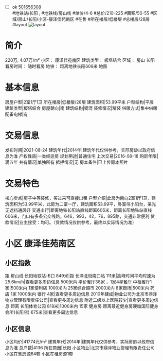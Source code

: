 - [ ] ok [501656308](https://bj.5i5j.com/ershoufang/501656308.html)  
 #地铁站/长阳 ,  #地铁线/房山线
#单价/4-6 #总价/210-225 #面积/50-55   #区域/房山/长阳/小区-康泽佳苑南区 #在售 #所在楼层/低楼层 #总楼层/28层 #layout 
![layout](http://image2a.5i5j.com/scm/HOUSE_CUSTOMER/476ec490991b41b69de7e3883c9b32ec.jpg_P5.jpg) 
# 简介 
 220万,  4.07万/m² 
小区： 康泽佳苑南区
建筑类型： 板塔结合
区域： 房山 长阳
看房时间： 随时看房
地铁： 距离地铁长阳606米 地图
# 基本信息 
 房屋户型|2室1厅1卫
所在楼层|低楼层/28层
建筑面积|53.99平米
户型结构|平层
建筑类型|板塔结合
房屋朝向|南
建筑结构|钢混
装修情况|精装
供暖方式|集中供暖
配备电梯|有
# 交易信息 
 发布时间|2021-08-24
建筑年代|2014年|建筑年代仅供参考，实际房龄以政府信息为准
产权性质|一类经适房
规划用途|普通住宅
上次交易|2016-08-18
购房年限|满五年
共有情况|单独所有
抵押情况|无
房本备件|已上传房本照片
# 交易特色 
 核心卖点|房子中等装修，买过来可直接出租
户型介绍|此房为南向2室1厅1卫，建筑面积为53.99平米，此房为二室一厅，建筑面积53.99平，卧室带小阳台，采光无遮挡通风好
交通出行|距离地铁长阳站直线距离606米，距离长阳地铁站直线606米，门口有多条公交线路，646，993，42，76，895路，交通非常便利
贷款情况|业主接受：均可。（贷款情况仅供参考，最终以实际情况为准）
# 小区 康泽佳苑南区
## 小区指数 
 距 房山线 长阳地铁站-B口 849米|距 长泽北街南口站 111米|高峰时间平均时速为25.6km/h|查看更多周边信息
500米内 平价餐厅38家 ，1家4星餐厅
中档餐厅1家|500米内 1家便利店
1000米内 25家综合超市
2000米内 8家商场|500米内 药店 1家
1000米内 银行 4家|查看更多周边信息
2010年建成|物业公司为北京市鼎泽物业管理有限责任公司|查看更多周边信息
附近二级以上医院较少|查看更多周边信息
距离 长阳体育公园 818米|1000米内 15家 健身房
距离最近健身房硬糖国际健身会所(长阳店) 675米|查看更多周边信息
## 小区信息 
 小区均价|41774元/m²
建筑年代|2014年|建筑年代仅供参考，实际房龄以政府信息为准
总户数|4136
所在商圈|长阳
小区物业|北京市鼎泽物业管理有限责任公司
小区在售房源64套
小区在租房源1套
